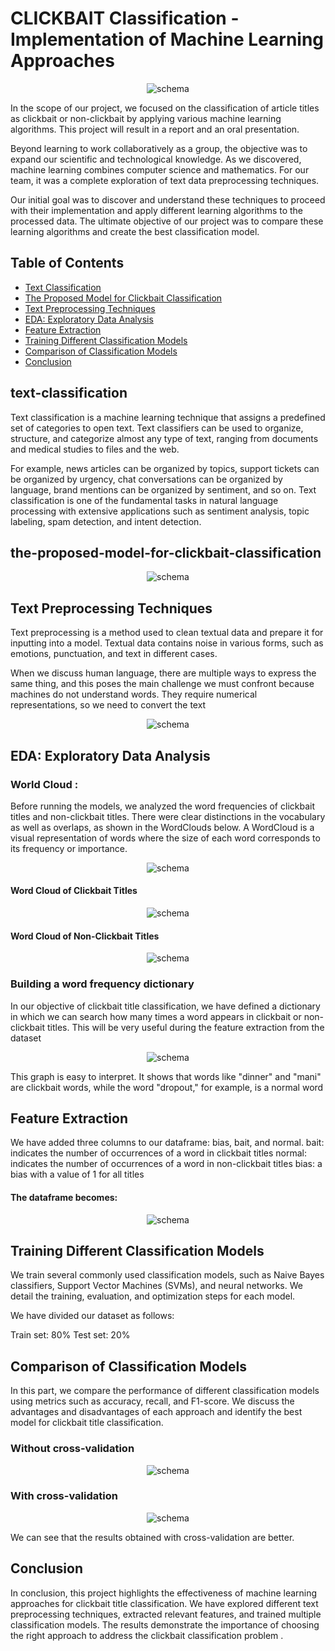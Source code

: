 # CLICKBAIT Classification - Implementation of Machine Learning Approaches


<p align="center">
  <img src="https://github.com/kaoutar-lakdim/the-classification-of-CLICKBAIT/assets/74473164/c585d9a1-85e1-405c-86d4-cdc256586230" alt="schema">
</p>


In the scope of our project, we focused on the classification of article titles as clickbait or non-clickbait by applying various machine learning algorithms. This project will result in a report and an oral presentation.

Beyond learning to work collaboratively as a group, the objective was to expand our scientific and technological knowledge. As we discovered, machine learning combines computer science and mathematics. For our team, it was a complete exploration of text data preprocessing techniques.

Our initial goal was to discover and understand these techniques to proceed with their implementation and apply different learning algorithms to the processed data. The ultimate objective of our project was to compare these learning algorithms and create the best classification model.



## Table of Contents

- [Text Classification](#text-classification)
- [The Proposed Model for Clickbait Classification](#the-proposed-model-for-clickbait-classification)
- [Text Preprocessing Techniques](#text-preprocessing-techniques)
- [EDA: Exploratory Data Analysis](#eda-exploratory-data-analysis)
- [Feature Extraction](#feature-extraction)
- [Training Different Classification Models](#training-different-classification-models)
- [Comparison of Classification Models](#comparison-of-classification-models)
- [Conclusion](#conclusion)

## text-classification

Text classification is a machine learning technique that assigns a predefined set of categories to open text. Text classifiers can be used to organize, structure, and categorize almost any type of text, ranging from documents and medical studies to files and the web.

For example, news articles can be organized by topics, support tickets can be organized by urgency, chat conversations can be organized by language, brand mentions can be organized by sentiment, and so on. Text classification is one of the fundamental tasks in natural language processing with extensive applications such as sentiment analysis, topic labeling, spam detection, and intent detection.

## the-proposed-model-for-clickbait-classification
<p align="center">
  <img src="https://github.com/kaoutar-lakdim/the-classification-of-CLICKBAIT/assets/74473164/5f3d60ca-f3ee-4add-830b-622da9b11d0d" alt="schema">
</p>

## Text Preprocessing Techniques

Text preprocessing is a method used to clean textual data and prepare it for inputting into a model. Textual data contains noise in various forms, such as emotions, punctuation, and text in different cases.

When we discuss human language, there are multiple ways to express the same thing, and this poses the main challenge we must confront because machines do not understand words. They require numerical representations, so we need to convert the text

<p align="center">
  <img src="https://github.com/kaoutar-lakdim/the-classification-of-CLICKBAIT/assets/74473164/fc7b8e4b-c7ad-46f9-9d5f-d2000f376662" alt="schema">
</p>

## EDA: Exploratory Data Analysis
###  World Cloud :
Before running the models, we analyzed the word frequencies of clickbait titles and non-clickbait titles. There were clear distinctions in the vocabulary as well as overlaps, as shown in the WordClouds below.
A WordCloud is a visual representation of words where the size of each word corresponds to its frequency or importance.
<p align="center">
  <img src="https://github.com/kaoutar-lakdim/the-classification-of-CLICKBAIT/assets/74473164/c53872b6-0742-4b77-acd4-261dcc9f1435" alt="schema">
</p>

#### Word Cloud of Clickbait Titles
<p align="center">
  <img src="https://github.com/kaoutar-lakdim/the-classification-of-CLICKBAIT/assets/74473164/c53872b6-0742-4b77-acd4-261dcc9f1435" alt="schema">
</p>

#### Word Cloud of Non-Clickbait Titles
<p align="center">
  <img src="https://github.com/kaoutar-lakdim/the-classification-of-CLICKBAIT/assets/74473164/31550f8e-0f10-446f-ac83-46c7b313537f" alt="schema">
</p>

### Building a word frequency dictionary

In our objective of clickbait title classification, we have defined a dictionary in which we can search how many times a word appears in clickbait or non-clickbait titles. This will be very useful during the feature extraction from the dataset
<p align="center">
  <img src="https://github.com/kaoutar-lakdim/the-classification-of-CLICKBAIT/assets/74473164/a6395d52-e10c-49c7-be7b-c229cec495c2" alt="schema">
</p>

This graph is easy to interpret. It shows that words like "dinner" and "mani" are clickbait words, while the word "dropout," for example, is a normal word



## Feature Extraction
We have added three columns to our dataframe: bias, bait, and normal.
bait: indicates the number of occurrences of a word in clickbait titles
normal: indicates the number of occurrences of a word in non-clickbait titles
bias: a bias with a value of 1 for all titles

#### The dataframe becomes:
<p align="center">
  <img src="https://github.com/kaoutar-lakdim/the-classification-of-CLICKBAIT/assets/74473164/c72bd487-6441-4f1f-9ef0-244f5a6fd3d4" alt="schema">
</p>

## Training Different Classification Models

We train several commonly used classification models, such as Naive Bayes classifiers, Support Vector Machines (SVMs), and neural networks. We detail the training, evaluation, and optimization steps for each model.

We have divided our dataset as follows:

Train set: 80%
Test set: 20%

## Comparison of Classification Models

In this part, we compare the performance of different classification models using metrics such as accuracy, recall, and F1-score. We discuss the advantages and disadvantages of each approach and identify the best model for clickbait title classification.

### Without cross-validation
<p align="center">
  <img src="https://github.com/kaoutar-lakdim/the-classification-of-CLICKBAIT/assets/74473164/a502078e-0ede-4ea6-a107-da69aac6dfa5" alt="schema">
</p>

### With cross-validation
<p align="center">
  <img src="https://github.com/kaoutar-lakdim/the-classification-of-CLICKBAIT/assets/74473164/ab1e5e69-c57f-44bb-84dc-f4c1229b8716" alt="schema">
</p>

We can see that the results obtained with cross-validation are better.

## Conclusion

In conclusion, this project highlights the effectiveness of machine learning approaches for clickbait title classification. We have explored different text preprocessing techniques, extracted relevant features, and trained multiple classification models. The results demonstrate the importance of choosing the right approach to address the clickbait classification problem .



